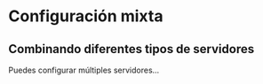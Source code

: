 # Configuración mixta

## Combinando diferentes tipos de servidores

Puedes configurar múltiples servidores...
